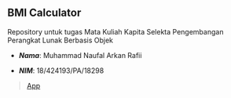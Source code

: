## BMI Calculator

Repository untuk tugas Mata Kuliah Kapita Selekta Pengembangan Perangkat Lunak Berbasis Objek



- __*Nama*__: Muhammad Naufal Arkan Rafii

- __*NIM*__: 18/424193/PA/18298



>[App](https://bmi-calculator-f112f.web.app/)
